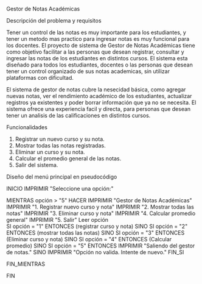 Gestor de Notas Académicas

Descripción del problema y requisitos

Tener un control de las notas es muy importante para los estudiantes, y tener un metodo mas practico para ingresar notas es muy funcional para los docentes.
El proyecto de sistema de Gestor de Notas Académicas tiene como objetivo facilitar a las personas que desean registrar, consultar y ingresar las notas de los estudiantes en distintos cursos. El sistema esta diseñado para todos los estudiantes, docentes o las personas que desean tener un control organizado de sus notas academicas, sin utilizar plataformas con dificultad.  

El sistema de gestor de notas cubre la nesecidad básica, como agregar nuevas notas, ver el rendimiento académico de los estudiantes, actualizar registros ya existentes y poder borrar información que ya no se necesita. El sistema ofrece una experiencia facil y directa, para personas que desean tener un analisis de las calificaciones en distintos cursos. 

Funcionalidades 
1. Registrar un nuevo curso y su nota.
2. Mostrar todas las notas registradas.
3. Eliminar un curso y su nota.
4. Calcular el promedio general de las notas.
5. Salir del sistema.

   
Diseño del menú principal en pseudocódigo


INICIO
IMPRIMIR "Seleccione una opción:"
  
MIENTRAS opción > "5" HACER
    IMPRIMIR "Gestor de Notas Académicas"
    IMPRIMIR "1. Registrar nuevo curso y nota"
    IMPRIMIR "2. Mostrar todas las notas"
    IMPRIMIR "3. Eliminar curso y nota"
    IMPRIMIR "4. Calcular promedio general"
    IMPRIMIR "5. Salir"
Leer opción   
    SI opción = "1" ENTONCES
        (registrar curso y nota)
    SINO SI opción = "2" ENTONCES
        (mostrar todas las notas)
    SINO SI opción = "3" ENTONCES
        (Eliminar curso y nota)
    SINO SI opción = "4" ENTONCES
        (Calcular promedio)
    SINO SI opción = "5" ENTONCES
        IMPRIMIR "Saliendo del gestor de notas."
    SINO
        IMPRIMIR "Opción no valida. Intente de nuevo."
    FIN_SI

FIN_MIENTRAS

FIN




